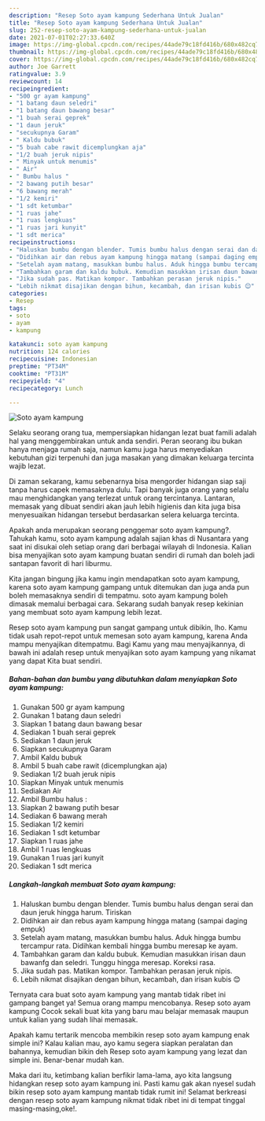 ```yaml
---
description: "Resep Soto ayam kampung Sederhana Untuk Jualan"
title: "Resep Soto ayam kampung Sederhana Untuk Jualan"
slug: 252-resep-soto-ayam-kampung-sederhana-untuk-jualan
date: 2021-07-01T02:27:33.640Z
image: https://img-global.cpcdn.com/recipes/44ade79c18fd416b/680x482cq70/soto-ayam-kampung-foto-resep-utama.jpg
thumbnail: https://img-global.cpcdn.com/recipes/44ade79c18fd416b/680x482cq70/soto-ayam-kampung-foto-resep-utama.jpg
cover: https://img-global.cpcdn.com/recipes/44ade79c18fd416b/680x482cq70/soto-ayam-kampung-foto-resep-utama.jpg
author: Joe Garrett
ratingvalue: 3.9
reviewcount: 14
recipeingredient:
- "500 gr ayam kampung"
- "1 batang daun seledri"
- "1 batang daun bawang besar"
- "1 buah serai geprek"
- "1 daun jeruk"
- "secukupnya Garam"
- " Kaldu bubuk"
- "5 buah cabe rawit dicemplungkan aja"
- "1/2 buah jeruk nipis"
- " Minyak untuk menumis"
- " Air"
- " Bumbu halus "
- "2 bawang putih besar"
- "6 bawang merah"
- "1/2 kemiri"
- "1 sdt ketumbar"
- "1 ruas jahe"
- "1 ruas lengkuas"
- "1 ruas jari kunyit"
- "1 sdt merica"
recipeinstructions:
- "Haluskan bumbu dengan blender. Tumis bumbu halus dengan serai dan daun jeruk hingga harum. Tiriskan"
- "Didihkan air dan rebus ayam kampung hingga matang (sampai daging empuk)"
- "Setelah ayam matang, masukkan bumbu halus. Aduk hingga bumbu tercampur rata. Didihkan kembali hingga bumbu meresap ke ayam."
- "Tambahkan garam dan kaldu bubuk. Kemudian masukkan irisan daun bawanfg dan seledri. Tunggu hingga meresap. Koreksi rasa."
- "Jika sudah pas. Matikan kompor. Tambahkan perasan jeruk nipis."
- "Lebih nikmat disajikan dengan bihun, kecambah, dan irisan kubis 😊"
categories:
- Resep
tags:
- soto
- ayam
- kampung

katakunci: soto ayam kampung 
nutrition: 124 calories
recipecuisine: Indonesian
preptime: "PT34M"
cooktime: "PT31M"
recipeyield: "4"
recipecategory: Lunch

---
```



![Soto ayam kampung](https://img-global.cpcdn.com/recipes/44ade79c18fd416b/680x482cq70/soto-ayam-kampung-foto-resep-utama.jpg)

Selaku seorang orang tua, mempersiapkan hidangan lezat buat famili adalah hal yang menggembirakan untuk anda sendiri. Peran seorang ibu bukan hanya menjaga rumah saja, namun kamu juga harus menyediakan kebutuhan gizi terpenuhi dan juga masakan yang dimakan keluarga tercinta wajib lezat.

Di zaman  sekarang, kamu sebenarnya bisa mengorder hidangan siap saji tanpa harus capek memasaknya dulu. Tapi banyak juga orang yang selalu mau menghidangkan yang terlezat untuk orang tercintanya. Lantaran, memasak yang dibuat sendiri akan jauh lebih higienis dan kita juga bisa menyesuaikan hidangan tersebut berdasarkan selera keluarga tercinta. 



Apakah anda merupakan seorang penggemar soto ayam kampung?. Tahukah kamu, soto ayam kampung adalah sajian khas di Nusantara yang saat ini disukai oleh setiap orang dari berbagai wilayah di Indonesia. Kalian bisa menyajikan soto ayam kampung buatan sendiri di rumah dan boleh jadi santapan favorit di hari liburmu.

Kita jangan bingung jika kamu ingin mendapatkan soto ayam kampung, karena soto ayam kampung gampang untuk ditemukan dan juga anda pun boleh memasaknya sendiri di tempatmu. soto ayam kampung boleh dimasak memalui berbagai cara. Sekarang sudah banyak resep kekinian yang membuat soto ayam kampung lebih lezat.

Resep soto ayam kampung pun sangat gampang untuk dibikin, lho. Kamu tidak usah repot-repot untuk memesan soto ayam kampung, karena Anda mampu menyajikan ditempatmu. Bagi Kamu yang mau menyajikannya, di bawah ini adalah resep untuk menyajikan soto ayam kampung yang nikamat yang dapat Kita buat sendiri.

<!--inarticleads1-->

##### Bahan-bahan dan bumbu yang dibutuhkan dalam menyiapkan Soto ayam kampung:

1. Gunakan 500 gr ayam kampung
1. Gunakan 1 batang daun seledri
1. Siapkan 1 batang daun bawang besar
1. Sediakan 1 buah serai geprek
1. Sediakan 1 daun jeruk
1. Siapkan secukupnya Garam
1. Ambil  Kaldu bubuk
1. Ambil 5 buah cabe rawit (dicemplungkan aja)
1. Sediakan 1/2 buah jeruk nipis
1. Siapkan  Minyak untuk menumis
1. Sediakan  Air
1. Ambil  Bumbu halus :
1. Siapkan 2 bawang putih besar
1. Sediakan 6 bawang merah
1. Sediakan 1/2 kemiri
1. Sediakan 1 sdt ketumbar
1. Siapkan 1 ruas jahe
1. Ambil 1 ruas lengkuas
1. Gunakan 1 ruas jari kunyit
1. Sediakan 1 sdt merica




<!--inarticleads2-->

##### Langkah-langkah membuat Soto ayam kampung:

1. Haluskan bumbu dengan blender. Tumis bumbu halus dengan serai dan daun jeruk hingga harum. Tiriskan
1. Didihkan air dan rebus ayam kampung hingga matang (sampai daging empuk)
1. Setelah ayam matang, masukkan bumbu halus. Aduk hingga bumbu tercampur rata. Didihkan kembali hingga bumbu meresap ke ayam.
1. Tambahkan garam dan kaldu bubuk. Kemudian masukkan irisan daun bawanfg dan seledri. Tunggu hingga meresap. Koreksi rasa.
1. Jika sudah pas. Matikan kompor. Tambahkan perasan jeruk nipis.
1. Lebih nikmat disajikan dengan bihun, kecambah, dan irisan kubis 😊




Ternyata cara buat soto ayam kampung yang mantab tidak ribet ini gampang banget ya! Semua orang mampu mencobanya. Resep soto ayam kampung Cocok sekali buat kita yang baru mau belajar memasak maupun untuk kalian yang sudah lihai memasak.

Apakah kamu tertarik mencoba membikin resep soto ayam kampung enak simple ini? Kalau kalian mau, ayo kamu segera siapkan peralatan dan bahannya, kemudian bikin deh Resep soto ayam kampung yang lezat dan simple ini. Benar-benar mudah kan. 

Maka dari itu, ketimbang kalian berfikir lama-lama, ayo kita langsung hidangkan resep soto ayam kampung ini. Pasti kamu gak akan nyesel sudah bikin resep soto ayam kampung mantab tidak rumit ini! Selamat berkreasi dengan resep soto ayam kampung nikmat tidak ribet ini di tempat tinggal masing-masing,oke!.

